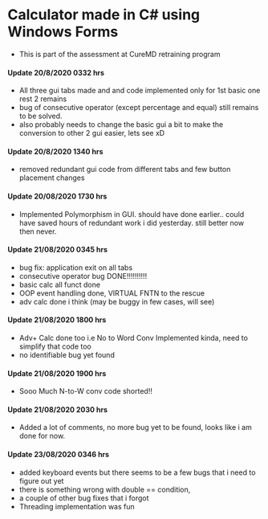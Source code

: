 # Calculator made in C# using Windows Forms

* This is part of the assessment at CureMD retraining program

#### Update 20/8/2020 0332 hrs
* All three gui tabs made and and code implemented only for 1st basic one rest 2 remains
* bug of consecutive operator (except percentage and equal) still remains to be solved.
* also probably needs to change the basic gui a bit to make the conversion to other 2 gui easier, lets see xD

#### Update 20/8/2020 1340 hrs
* removed redundant gui code from different tabs and few button placement changes

#### Update 20/08/2020 1730 hrs
* Implemented Polymorphism in GUI. should have done earlier.. could have saved hours of redundant work i did yesterday. still better now then never.

#### Update 21/08/2020 0345 hrs
* bug fix: application exit on all tabs
* consecutive operator bug DONE!!!!!!!!!!
* basic calc all funct done
* OOP event handling done, VIRTUAL FNTN to the rescue
* adv calc done i think (may be buggy in few cases, will see)

#### Update 21/08/2020 1800 hrs
* Adv+ Calc done too i.e No to Word Conv Implemented kinda, need to simplify that code too
* no identifiable bug yet found

#### Update 21/08/2020 1900 hrs
* Sooo Much N-to-W conv code shorted!!

#### Update 21/08/2020 2030 hrs
* Added a lot of comments, no more bug yet to be found, looks like i am done for now.

#### Update 23/08/2020 0346 hrs
* added keyboard events but there seems to be a few bugs that i need to figure out yet
* there is something wrong with double == condition, 
* a couple of other bug fixes that i forgot
* Threading implementation was fun